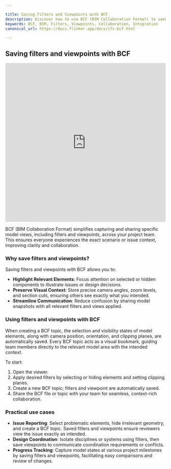 ```yaml
---

title: Saving Filters and Viewpoints with BCF
description: Discover how to use BCF (BIM Collaboration Format) to save filters and viewpoints for efficient model-based issue tracking and communication.
keywords: BCF, BIM, Filters, Viewpoints, Collaboration, Integration
canonical_url: https://docs.flinker.app/docs/ifc-bcf.html

---
```


## Saving filters and viewpoints with BCF

<iframe src="https://viewer.flinker.app/examples/bcf.html" width="100%" height="500px" frameborder="0" allowfullscreen></iframe>

BCF (BIM Collaboration Format) simplifies capturing and sharing specific model views, including filters and viewpoints, across your project team. This ensures everyone experiences the exact scenario or issue context, improving clarity and collaboration.

### Why save filters and viewpoints?

Saving filters and viewpoints with BCF allows you to:

- **Highlight Relevant Elements**: Focus attention on selected or hidden components to illustrate issues or design decisions.
- **Preserve Visual Context**: Store precise camera angles, zoom levels, and section cuts, ensuring others see exactly what you intended.
- **Streamline Communication**: Reduce confusion by sharing model snapshots with all relevant filters and views applied.

### Using filters and viewpoints with BCF

When creating a BCF topic, the selection and visibility states of model elements, along with camera position, orientation, and clipping planes, are automatically saved. Every BCF topic acts as a visual bookmark, guiding team members directly to the relevant model area with the intended context.

To start:

1. Open the viewer.
2. Apply desired filters by selecting or hiding elements and setting clipping planes.
3. Create a new BCF topic; filters and viewpoint are automatically saved.
4. Share the BCF file or topic with your team for seamless, context-rich collaboration.

### Practical use cases

- **Issue Reporting**: Select problematic elements, hide irrelevant geometry, and create a BCF topic. Saved filters and viewpoints ensure reviewers view the issue exactly as intended.
- **Design Coordination**: Isolate disciplines or systems using filters, then save viewpoints to communicate coordination requirements or conflicts.
- **Progress Tracking**: Capture model states at various project milestones by saving filters and viewpoints, facilitating easy comparisons and review of changes.
